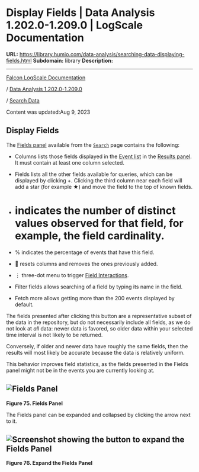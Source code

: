# Display Fields | Data Analysis 1.202.0-1.209.0 | LogScale Documentation

**URL:** https://library.humio.com/data-analysis/searching-data-displaying-fields.html
**Subdomain:** library
**Description:** 

---

[Falcon LogScale Documentation](https://library.humio.com)

/ [Data Analysis 1.202.0-1.209.0](data-analysis-docs.html)

/ [Search Data](searching-data.html)

Content was updated:Aug 9, 2023

## Display Fields

The [Fields panel](searching-data-displaying-fields.html "Display Fields") available from the [`Search`](searching-data.html "Search Data") page contains the following: 

  * Columns lists those fields displayed in the [Event list](searching-data-changing-the-events-display.html "Display Results and Events") in the [Results panel](searching-data-changing-the-events-display.html "Display Results and Events"). It must contain at least one column selected. 

  * Fields lists all the other fields available for queries, which can be displayed by clicking +. Clicking the third column near each field will add a star (for example ★) and move the field to the top of known fields. 

  * # indicates the number of distinct values observed for that field, for example, the field cardinality. 

  * % indicates the percentage of events that have this field. 

  * 🔄 resets columns and removes the ones previously added. 

  * ⋮ three-dot menu to trigger [Field Interactions](searching-data-field-interactions.html "Field Interactions"). 

  * Filter fields allows searching of a field by typing its name in the field. 

  * Fetch more allows getting more than the 200 events displayed by default. 

The fields presented after clicking this button are a representative subset of the data in the repository, but do not necessarily include all fields, as we do not look at _all_ data: newer data is favored, so older data within your selected time interval is not likely to be returned. 

Conversely, if older and newer data have roughly the same fields, then the results will most likely be accurate because the data is relatively uniform. 

This behavior improves field statistics, as the fields presented in the Fields panel might not be in the events you are currently looking at. 




![Fields Panel](images/search-data/search-fields.png)  
---  
  
**Figure 75. Fields Panel**

  


The Fields panel can be expanded and collapsed by clicking the arrow next to it. 

![Screenshot showing the button to expand the Fields Panel](images/search-data/expand-field-panel.png)  
---  
  
**Figure 76. Expand the Fields Panel**
